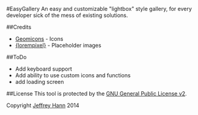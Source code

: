 #EasyGallery
An easy and customizable "lightbox" style gallery, for every developer sick of the mess of existing solutions.


##Credits
* [Geomicons](https://www.iconfinder.com/iconsets/geomicons) - Icons
* [{lorempixel}](http://lorempixel.com/) - Placeholder images

##ToDo
* Add keyboard support
* Add ability to use custom icons and functions
* add loading screen

##License
This tool is protected by the [GNU General Public License v2](http://www.gnu.org/licenses/gpl-2.0.html).

Copyright [Jeffrey Hann](http://jeffreyhann.ca/) 2014
